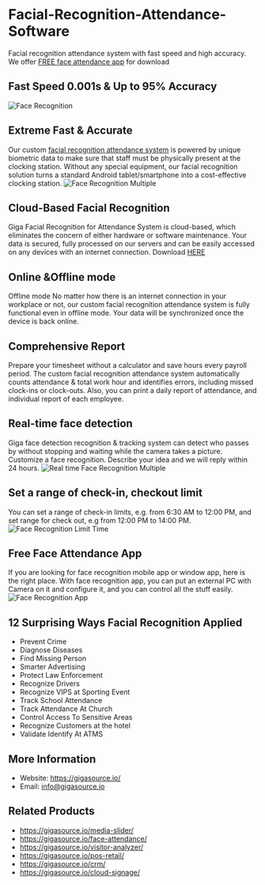 # Facial-Recognition-Attendance-Software
Facial recognition attendance system with fast speed and high accuracy. We offer [FREE face attendance app](https://gigasource.io/face-attendance/) for download
## Fast Speed 0.001s & Up to 95% Accuracy
![Face Recognition](https://gigasource.b-cdn.net/wp-content/uploads/2020/04/Group-919.png)
## Extreme Fast & Accurate
Our custom [facial recognition attendance system](https://gigasource.io/face-attendance/) is powered by unique biometric data to make sure that staff must be physically present at the clocking station. Without any special equipment, our facial recognition solution turns a standard Android tablet/smartphone into a cost-effective clocking station.
![Face Recognition Multiple](https://gigasource.b-cdn.net/wp-content/uploads/2020/04/Group-922.png)
## Cloud-Based Facial Recognition
Giga Facial Recognition for Attendance System is cloud-based, which eliminates the concern of either hardware or software maintenance. Your data is secured, fully processed on our servers and can be easily accessed on any devices with an internet connection.
Download [HERE](https://gigasource.io/face-attendance/)
## Online &Offline mode
Offline mode
No matter how there is an internet connection in your workplace or not, our custom facial recognition attendance system is fully functional even in offline mode. Your data will be synchronized once the device is back online.
## Comprehensive Report
Prepare your timesheet without a calculator and save hours every payroll period. The custom facial recognition attendance system automatically counts attendance & total work hour and identifies errors, including missed clock-ins or clock-outs. Also, you can print a daily report of attendance, and individual report of each employee.
## Real-time face detection
Giga face detection recognition & tracking system can detect who passes by without stopping and waiting while the camera takes a picture.
Customize a face recognition. Describe your idea and we will reply within 24 hours. 
![Real time Face Recognition Multiple](https://gigasource.b-cdn.net/wp-content/uploads/2020/04/Group-920.png)
## Set a range of check-in, checkout limit
You can set a range of check-in limits, e.g. from 6:30 AM to 12:00 PM, and set range for check out, e.g from 12:00 PM to 14:00 PM.
![Face Recognition Limit Time](https://gigasource.b-cdn.net/wp-content/uploads/2020/04/Group-921.png)

## Free Face Attendance App
If you are looking for face recognition mobile app or window app, here is the right place. With face recognition app, you can put an external PC with Camera on it and configure it, and you can control all the stuff easily.
![Face Recognition App](https://gigasource.b-cdn.net/wp-content/uploads/2020/01/attendance-F1.png)
## 12 Surprising Ways Facial Recognition Applied
- Prevent Crime
- Diagnose Diseases
- Find Missing Person
- Smarter Advertising
- Protect Law Enforcement
- Recognize Drivers
- Recognize VIPS at Sporting Event
- Track School Attendance
- Track Attendance At Church
- Control Access To Sensitive Areas
- Recognize Customers at the hotel
- Validate Identify At ATMS 
## More Information
- Website: https://gigasource.io/
- Email: info@gigasource.io
## Related Products
- https://gigasource.io/media-slider/
- https://gigasource.io/face-attendance/
- https://gigasource.io/visitor-analyzer/
- https://gigasource.io/pos-retail/
- https://gigasource.io/crm/
- https://gigasource.io/cloud-signage/
